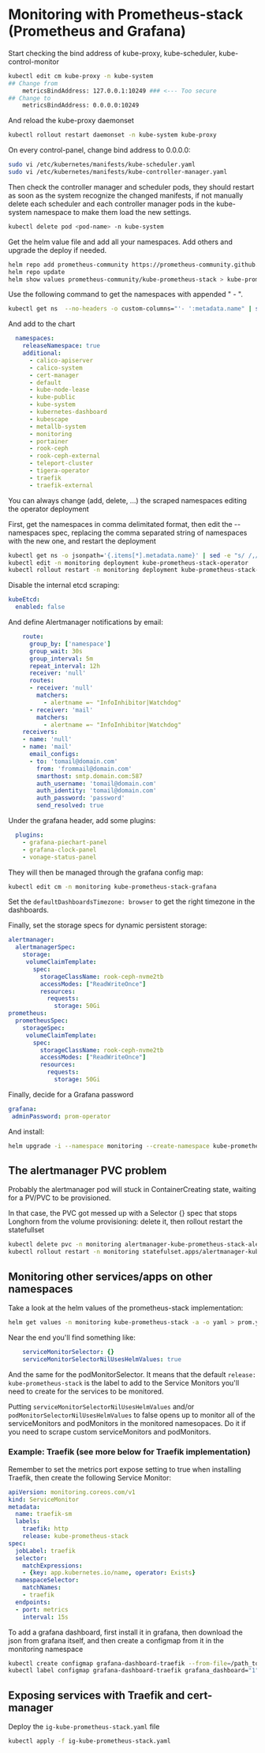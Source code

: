 # Monitoring with Prometheus-stack (Prometheus and Grafana)

Start checking the bind address of kube-proxy, kube-scheduler, kube-control-monitor

```bash
kubectl edit cm kube-proxy -n kube-system
## Change from
    metricsBindAddress: 127.0.0.1:10249 ### <--- Too secure
## Change to
    metricsBindAddress: 0.0.0.0:10249
```

And reload the kube-proxy daemonset

```bash
kubectl rollout restart daemonset -n kube-system kube-proxy
```

On every control-panel, change bind address to 0.0.0.0:

```bash
sudo vi /etc/kubernetes/manifests/kube-scheduler.yaml
sudo vi /etc/kubernetes/manifests/kube-controller-manager.yaml
```

Then check the controller manager and scheduler pods, they should restart as soon as the system recognize the changed manifests, if not manually delete each scheduler and each controller manager pods in the kube-system namespace to make them load the new settings.

```bash
kubectl delete pod <pod-name> -n kube-system
```

Get the helm value file and add all your namespaces. Add others and upgrade the deploy if needed.

```bash
helm repo add prometheus-community https://prometheus-community.github.io/helm-charts
helm repo update
helm show values prometheus-community/kube-prometheus-stack > kube-prometheus-stack-values.yaml
```

Use the following command to get the namespaces with appended "      - ".

```bash
kubectl get ns  --no-headers -o custom-columns="'- ':metadata.name" | sed 's/^/      - /'
```

And add to the chart

```yaml
  namespaces:
    releaseNamespace: true
    additional:
      - calico-apiserver
      - calico-system
      - cert-manager
      - default
      - kube-node-lease
      - kube-public
      - kube-system
      - kubernetes-dashboard
      - kubescape
      - metallb-system
      - monitoring
      - portainer
      - rook-ceph
      - rook-ceph-external
      - teleport-cluster
      - tigera-operator
      - traefik
      - traefik-external
```

You can always change (add, delete, ...) the scraped namespaces editing the operator deployment

First, get the namespaces in comma delimitated format, then edit the --namespaces spec, replacing the comma separated string of namespaces with the new one, and restart the deployment

```bash
kubectl get ns -o jsonpath='{.items[*].metadata.name}' | sed -e "s/ /,/g"
kubectl edit -n monitoring deployment kube-prometheus-stack-operator
kubectl rollout restart -n monitoring deployment kube-prometheus-stack-operator
```

Disable the internal etcd scraping:

```yaml
kubeEtcd:
  enabled: false
```

And define Alertmanager notifications by email:

```yaml
    route:
      group_by: ['namespace']
      group_wait: 30s
      group_interval: 5m
      repeat_interval: 12h
      receiver: 'null'
      routes:
      - receiver: 'null'
        matchers:
          - alertname =~ "InfoInhibitor|Watchdog"
      - receiver: 'mail'
        matchers:
          - alertname =~ "InfoInhibitor|Watchdog"
    receivers:
    - name: 'null'
    - name: 'mail'
      email_configs:
      - to: 'tomail@domain.com'
        from: 'frommail@domain.com'
        smarthost: smtp.domain.com:587
        auth_username: 'tomail@domain.com'
        auth_identity: 'tomail@domain.com'
        auth_password: 'password'
        send_resolved: true
```

Under the grafana header, add some plugins:

```yaml
  plugins:
    - grafana-piechart-panel
    - grafana-clock-panel
    - vonage-status-panel
```

They will then be managed through the grafana config map:

```bash
kubectl edit cm -n monitoring kube-prometheus-stack-grafana
```

Set the `defaultDashboardsTimezone: browser` to get the right timezone in the dashboards.

Finally, set the storage specs for dynamic persistent storage:

```yaml
alertmanager:
  alertmanagerSpec:
    storage:
     volumeClaimTemplate:
       spec:
         storageClassName: rook-ceph-nvme2tb
         accessModes: ["ReadWriteOnce"]
         resources:
           requests:
             storage: 50Gi
prometheus:
  prometheusSpec:    
    storageSpec: 
     volumeClaimTemplate:
       spec:
         storageClassName: rook-ceph-nvme2tb
         accessModes: ["ReadWriteOnce"]
         resources:
           requests:
             storage: 50Gi
```

Finally, decide for a Grafana password

```yaml
grafana:
 adminPassword: prom-operator
```

And install:

```bash
helm upgrade -i --namespace monitoring --create-namespace kube-prometheus-stack prometheus-community/kube-prometheus-stack --values kube-prometheus-stack-values.yaml
```

## The alertmanager PVC problem

Probably the alertmanager pod will stuck in ContainerCreating state, waiting for a PV/PVC to be provisioned.

In that case, the PVC got messed up with a Selector {} spec that stops Longhorn from the volume provisioning: delete it, then rollout restart the statefullset

```bash
kubectl delete pvc -n monitoring alertmanager-kube-prometheus-stack-alertmanager-db-alertmanager-kube-prometheus-stack-alertmanager-0
kubectl rollout restart -n monitoring statefulset.apps/alertmanager-kube-prometheus-stack-alertmanager
```

## Monitoring other services/apps on other namespaces

Take a look at the helm values of the prometheus-stack implementation:

```bash
helm get values -n monitoring kube-prometheus-stack -a -o yaml > prom.yaml
```

Near the end you'll find something like:

```yaml
    serviceMonitorSelector: {}
    serviceMonitorSelectorNilUsesHelmValues: true
```

And the same for the podMonitorSelector. It means that the default `release: kube-prometheus-stack` is the label to add to the Service Monitors you'll need to create for the services to be monitored.

Putting `serviceMonitorSelectorNilUsesHelmValues` and/or `podMonitorSelectorNilUsesHelmValues` to false opens up to monitor all of the serviceMonitors and podMonitors in the monitored namesopaces. Do it if you need to scrape custom serviceMonitors and podMonitors.

### Example: Traefik (see more below for Traefik implementation)

Remember to set the metrics port expose setting to true when installing Traefik, then create the following Service Monitor:

```yaml
apiVersion: monitoring.coreos.com/v1
kind: ServiceMonitor
metadata:
  name: traefik-sm
  labels:
    traefik: http
    release: kube-prometheus-stack
spec:
  jobLabel: traefik
  selector:
    matchExpressions:
    - {key: app.kubernetes.io/name, operator: Exists}
  namespaceSelector:
    matchNames:
    - traefik
  endpoints:
  - port: metrics
    interval: 15s
```

To add a grafana dashboard, first install it in grafana, then download the json from grafana itself, and then create a configmap from it in the monitoring namespace

```bash
kubectl create configmap grafana-dashboard-traefik --from-file=/path_to/traefik_dashboard.json
kubectl label configmap grafana-dashboard-traefik grafana_dashboard="1"
```

## Exposing services with Traefik and cert-manager

Deploy the `ig-kube-prometheus-stack.yaml` file

```bash
kubectl apply -f ig-kube-prometheus-stack.yaml
```
